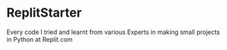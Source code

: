 # ReplitStarter
Every code I tried and learnt from various Experts in making small projects in Python at Replit.com
